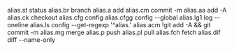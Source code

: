 alias.st status
alias.br branch
alias.a add
alias.cm commit -m
alias.aa add -A
alias.ck checkout
alias.cfg config
alias.cfgg config --global
alias.lg1 log --oneline
alias.ls config --get-regexp '^alias\.'
alias.acm !git add -A && git commit -m
alias.mg merge
alias.p push
alias.pl pull
alias.fch fetch
alias.dif diff --name-only